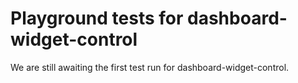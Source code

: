 # Playground tests for dashboard-widget-control
We are still awaiting the first test run for dashboard-widget-control.
